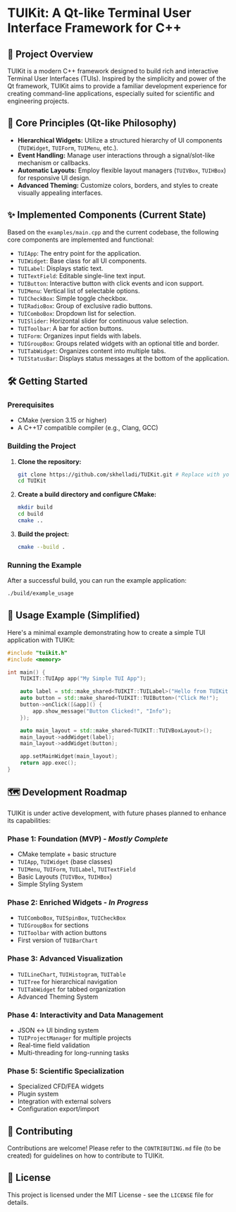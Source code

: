 # TUIKit: A Qt-like Terminal User Interface Framework for C++

## 🚀 Project Overview

TUIKit is a modern C++ framework designed to build rich and interactive Terminal User Interfaces (TUIs). Inspired by the simplicity and power of the Qt framework, TUIKit aims to provide a familiar development experience for creating command-line applications, especially suited for scientific and engineering projects.

## 🧩 Core Principles (Qt-like Philosophy)

*   **Hierarchical Widgets:** Utilize a structured hierarchy of UI components (`TUIWidget`, `TUIForm`, `TUIMenu`, etc.).
*   **Event Handling:** Manage user interactions through a signal/slot-like mechanism or callbacks.
*   **Automatic Layouts:** Employ flexible layout managers (`TUIVBox`, `TUIHBox`) for responsive UI design.
*   **Advanced Theming:** Customize colors, borders, and styles to create visually appealing interfaces.

## ✨ Implemented Components (Current State)

Based on the `examples/main.cpp` and the current codebase, the following core components are implemented and functional:

*   `TUIApp`: The entry point for the application.
*   `TUIWidget`: Base class for all UI components.
*   `TUILabel`: Displays static text.
*   `TUITextField`: Editable single-line text input.
*   `TUIButton`: Interactive button with click events and icon support.
*   `TUIMenu`: Vertical list of selectable options.
*   `TUICheckBox`: Simple toggle checkbox.
*   `TUIRadioBox`: Group of exclusive radio buttons.
*   `TUIComboBox`: Dropdown list for selection.
*   `TUISlider`: Horizontal slider for continuous value selection.
*   `TUIToolbar`: A bar for action buttons.
*   `TUIForm`: Organizes input fields with labels.
*   `TUIGroupBox`: Groups related widgets with an optional title and border.
*   `TUITabWidget`: Organizes content into multiple tabs.
*   `TUIStatusBar`: Displays status messages at the bottom of the application.

## 🛠️ Getting Started

### Prerequisites

*   CMake (version 3.15 or higher)
*   A C++17 compatible compiler (e.g., Clang, GCC)

### Building the Project

1.  **Clone the repository:**
    ```bash
    git clone https://github.com/skhelladi/TUIKit.git # Replace with your actual repo URL
    cd TUIKit
    ```

2.  **Create a build directory and configure CMake:**
    ```bash
    mkdir build
    cd build
    cmake ..
    ```

3.  **Build the project:**
    ```bash
    cmake --build .
    ```

### Running the Example

After a successful build, you can run the example application:

```bash
./build/example_usage
```

## 🧪 Usage Example (Simplified)

Here's a minimal example demonstrating how to create a simple TUI application with TUIKit:

```cpp
#include "tuikit.h"
#include <memory>

int main() {
    TUIKIT::TUIApp app("My Simple TUI App");

    auto label = std::make_shared<TUIKIT::TUILabel>("Hello from TUIKit!");
    auto button = std::make_shared<TUIKIT::TUIButton>("Click Me!");
    button->onClick([&app]() {
        app.show_message("Button Clicked!", "Info");
    });

    auto main_layout = std::make_shared<TUIKIT::TUIVBoxLayout>();
    main_layout->addWidget(label);
    main_layout->addWidget(button);

    app.setMainWidget(main_layout);
    return app.exec();
}
```

## 🗺️ Development Roadmap

TUIKit is under active development, with future phases planned to enhance its capabilities:

### Phase 1: Foundation (MVP) - *Mostly Complete*
*   CMake template + basic structure
*   `TUIApp`, `TUIWidget` (base classes)
*   `TUIMenu`, `TUIForm`, `TUILabel`, `TUITextField`
*   Basic Layouts (`TUIVBox`, `TUIHBox`)
*   Simple Styling System

### Phase 2: Enriched Widgets - *In Progress*
*   `TUIComboBox`, `TUISpinBox`, `TUICheckBox`
*   `TUIGroupBox` for sections
*   `TUIToolbar` with action buttons
*   First version of `TUIBarChart`

### Phase 3: Advanced Visualization
*   `TUILineChart`, `TUIHistogram`, `TUITable`
*   `TUITree` for hierarchical navigation
*   `TUITabWidget` for tabbed organization
*   Advanced Theming System

### Phase 4: Interactivity and Data Management
*   JSON ↔ UI binding system
*   `TUIProjectManager` for multiple projects
*   Real-time field validation
*   Multi-threading for long-running tasks

### Phase 5: Scientific Specialization
*   Specialized CFD/FEA widgets
*   Plugin system
*   Integration with external solvers
*   Configuration export/import

## 🤝 Contributing

Contributions are welcome! Please refer to the `CONTRIBUTING.md` file (to be created) for guidelines on how to contribute to TUIKit.

## 📄 License

This project is licensed under the MIT License - see the `LICENSE` file for details.

